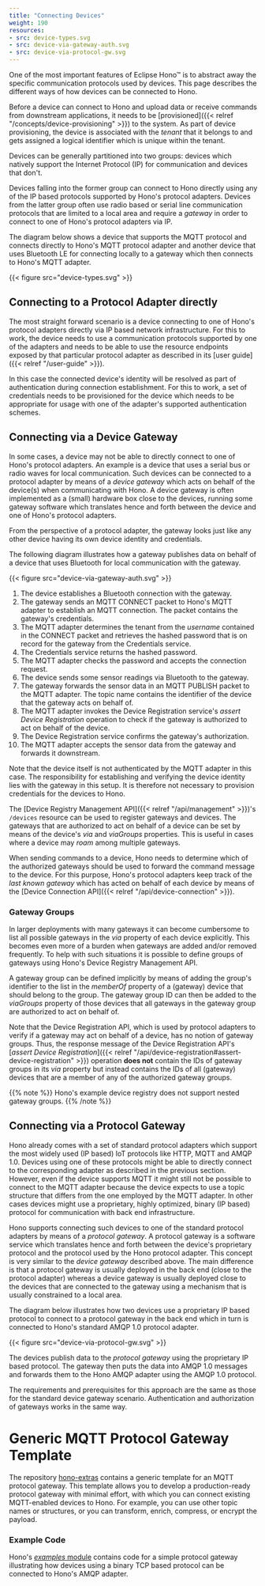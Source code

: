 ```yaml
---
title: "Connecting Devices"
weight: 190
resources:
- src: device-types.svg
- src: device-via-gateway-auth.svg
- src: device-via-protocol-gw.svg
---
```


One of the most important features of Eclipse Hono&trade; is to abstract away the specific communication protocols
used by devices. This page describes the different ways of how devices can be connected to Hono.
<!-- more -->

Before a device can connect to Hono and upload data or receive commands from downstream applications,
it needs to be [provisioned]({{< relref "/concepts/device-provisioning" >}}) to the system.
As part of device provisioning, the device is associated with the *tenant* that it belongs to and gets
assigned a logical identifier which is unique within the tenant.

Devices can be generally partitioned into two groups: devices which natively support the Internet Protocol
(IP) for communication and devices that don't.

Devices falling into the former group can connect to Hono directly using any of the IP based protocols supported
by Hono's protocol adapters. Devices from the latter group often use radio based or serial line communication protocols
that are limited to a local area and require a *gateway* in order to connect to one of Hono's protocol
adapters via IP.

The diagram below shows a device that supports the MQTT protocol and connects directly to Hono's MQTT protocol adapter
and another device that uses Bluetooth LE for connecting locally to a gateway which then connects to Hono's MQTT adapter.

{{< figure src="device-types.svg" >}}

## Connecting to a Protocol Adapter directly

The most straight forward scenario is a device connecting to one of Hono's protocol adapters directly via IP based
network infrastructure. For this to work, the device needs to use a communication protocols supported
by one of the adapters and needs to be able to use the resource endpoints exposed by that particular protocol adapter
as described in its [user guide]({{< relref "/user-guide" >}}).

In this case the connected device's identity will be resolved as part of authentication during connection establishment.
For this to work, a set of credentials needs to be provisioned for the device which needs to be appropriate for
usage with one of the adapter's supported authentication schemes.

## Connecting via a Device Gateway

In some cases, a device may not be able to directly connect to one of Hono's protocol adapters.
An example is a device that uses a serial bus or radio waves for local communication.
Such devices can be connected to a protocol adapter by means of a *device gateway* which acts on behalf
of the device(s) when communicating with Hono. A device gateway is often implemented as a (small) hardware box
close to the devices, running some gateway software which translates hence and forth between the device and one
of Hono's protocol adapters.

From the perspective of a protocol adapter, the gateway looks just like any other device having its own device
identity and credentials.

The following diagram illustrates how a gateway publishes data on behalf of a device that uses Bluetooth for local
communication with the gateway.

{{< figure src="device-via-gateway-auth.svg" >}}

1. The device establishes a Bluetooth connection with the gateway.
2. The gateway sends an MQTT CONNECT packet to Hono's MQTT adapter to establish an MQTT connection.
   The packet contains the gateway's credentials.
3. The MQTT adapter determines the tenant from the *username* contained in the CONNECT packet and retrieves
   the hashed password that is on record for the gateway from the Credentials service.
4. The Credentials service returns the hashed password.
5. The MQTT adapter checks the password and accepts the connection request.
6. The device sends some sensor readings via Bluetooth to the gateway.
7. The gateway forwards the sensor data in an MQTT PUBLISH packet to the MQTT adapter.
   The topic name contains the identifier of the device that the gateway acts on behalf of.
8. The MQTT adapter invokes the Device Registration service's *assert Device Registration* operation to
   check if the gateway is authorized to act on behalf of the device.
9. The Device Registration service confirms the gateway's authorization.
10. The MQTT adapter accepts the sensor data from the gateway and forwards it downstream.

Note that the device itself is not authenticated by the MQTT adapter in this case. The responsibility
for establishing and verifying the device identity lies with the gateway in this setup.
It is therefore not necessary to provision credentials for the devices to Hono.

The [Device Registry Management API]({{< relref "/api/management" >}})'s `/devices` resource can be used to
register gateways and devices. The gateways that are authorized to act on behalf of a device can be set by means
of the device's *via* and *viaGroups* properties. This is useful in cases where a device may *roam* among multiple gateways.

When sending commands to a device, Hono needs to determine which of the authorized gateways should be used to forward
the command message to the device. For this purpose, Hono's protocol adapters keep track of the *last known gateway*
which has acted on behalf of each device by means of the [Device Connection API]({{< relref "/api/device-connection" >}}).


### Gateway Groups

In larger deployments with many gateways it can become cumbersome to list all possible gateways in the *via* property
of each device explicitly. This becomes even more of a burden when gateways are added and/or removed frequently.
To help with such situations it is possible to define groups of gateways using Hono's Device Registry Management API.

A gateway group can be defined implicitly by means of adding the group's identifier to the list in the *memberOf*
property of a (gateway) device that should belong to the group. The gateway group ID can then be added to the *viaGroups*
property of those devices that all gateways in the gateway group are authorized to act on behalf of.

Note that the Device Registration API, which is used by protocol adapters to verify if a gateway may act on behalf of a
device, has no notion of gateway groups. Thus, the response message of the Device Registration API's
[*assert Device Registration*]({{< relref "/api/device-registration#assert-device-registration" >}}) operation **does
not** contain the IDs of gateway groups in its *via* property but instead contains the IDs of all (gateway) devices
that are a member of any of the authorized gateway groups.

{{% note %}}
Hono's example device registry does not support nested gateway groups.
{{% /note %}}

## Connecting via a Protocol Gateway

Hono already comes with a set of standard protocol adapters which support the most widely used (IP based) IoT protocols
like HTTP, MQTT and AMQP 1.0. Devices using one of these protocols might be able to directly connect to the corresponding
adapter as described in the previous section. However, even if the device supports MQTT it might still not be possible
to connect to the MQTT adapter because the device expects to use a topic structure that differs from the one employed
by the MQTT adapter. In other cases devices might use a proprietary, highly optimized, binary (IP based) protocol for
communication with back end infrastructure.

Hono supports connecting such devices to one of the standard protocol adapters by means of a *protocol gateway*.
A protocol gateway is a software service which translates hence and forth between the device's proprietary protocol and
the protocol used by the Hono protocol adapter. This concept is very similar to the *device gateway* described above.
The main difference is that a protocol gateway is usually deployed in the back end (close to the protocol adapter) whereas
a device gateway is usually deployed close to the devices that are connected to the gateway using a mechanism that is
usually constrained to a local area.

The diagram below illustrates how two devices use a proprietary IP based protocol to connect to a protocol gateway in the
back end which in turn is connected to Hono's standard AMQP 1.0 protocol adapter.

{{< figure src="device-via-protocol-gw.svg" >}}  

The devices publish data to the *protocol gateway* using the proprietary IP based protocol. The gateway then puts the
data into AMQP 1.0 messages and forwards them to the Hono AMQP adapter using the AMQP 1.0 protocol.

The requirements and prerequisites for this approach are the same as those for the standard device gateway scenario.
Authentication and authorization of gateways works in the same way.

# Generic MQTT Protocol Gateway Template

The repository [hono-extras](https://github.com/eclipse/hono-extras) contains a generic template for an MQTT protocol gateway. 
This template allows you to develop a production-ready protocol gateway with minimal effort, with which you can connect 
existing MQTT-enabled devices to Hono.
For example, you can use other topic names or structures, or you can transform, enrich, compress, or encrypt the payload.

### Example Code

Hono's [*examples* module](https://github.com/eclipse/hono/tree/master/examples/protocol-adapter-example) contains code for
a simple protocol gateway illustrating how devices using a binary TCP based protocol can be connected to Hono's AMQP adapter.

